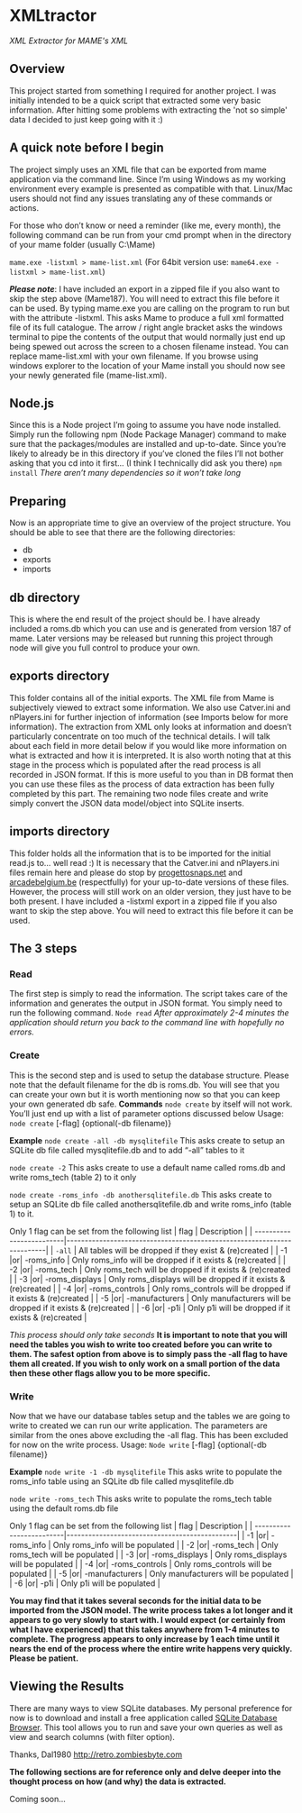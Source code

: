 # XMLtractor
*XML Extractor for MAME's XML*

## Overview
This project started from something I required for another project. I was initially intended to be a quick script that extracted some very basic information. After hitting some problems with extracting the 'not so simple' data I decided to just keep going with it :)

## A quick note before I begin
The project simply uses an XML file that can be exported from mame application via the command line. Since I’m using Windows as my working environment every example is presented as compatible with that. Linux/Mac users should not find any issues translating any of these commands or actions.

For those who don’t know or need a reminder (like me, every month), the following command can be run from your cmd prompt when in the directory of your mame folder (usually C:\Mame)

`mame.exe -listxml > mame-list.xml`
(For 64bit version use: `mame64.exe -listxml > mame-list.xml`)

***Please note***: I have included an export in a zipped file if you also want to skip the step above (Mame187). You will need to extract this file before it can be used.
By typing mame.exe you are calling on the program to run but with the attribute -listxml. This asks Mame to produce a full xml formatted file of its full catalogue. The arrow / right angle bracket asks the windows terminal to pipe the contents of the output that would normally just end up being spewed out across the screen to a chosen filename instead. You can replace mame-list.xml with your own filename. If you browse using windows explorer to the location of your Mame install you should now see your newly generated file (mame-list.xml).

## Node.js
Since this is a Node project I’m going to assume you have node installed. Simply run the following npm (Node Package Manager) command to make sure that the packages/modules are installed and up-to-date. Since you’re likely to already be in this directory if you’ve cloned the files I’ll not bother asking that you cd into it first... (I think I technically did ask you there)
`npm install`
*There aren’t many dependencies so it won’t take long*

## Preparing
Now is an appropriate time to give an overview of the project structure. You should be able to see that there are the following directories:
* db
* exports
* imports

## db directory
This is where the end result of the project should be. I have already included a roms.db which you can use and is generated from version 187 of mame. Later versions may be released but running this project through node will give you full control to produce your own. 

## exports directory
This folder contains all of the initial exports. The XML file from Mame is subjectively viewed to extract some information. We also use Catver.ini and nPlayers.ini for further injection of information (see Imports below for more information).
The extraction from XML only looks at information and doesn’t particularly concentrate on too much of the technical details. I will talk about each field in more detail below if you would like more information on what is extracted and how it is interpreted.
It is also worth noting that at this stage in the process which is populated after the read process is all recorded in JSON format. If this is more useful to you than in DB format then you can use these files as the process of data extraction has been fully completed by this part. The remaining two node files create and write simply convert the JSON data model/object into SQLite inserts.

## imports directory
This folder holds all the information that is to be imported for the initial read.js to… well read :)
It is necessary that the Catver.ini and nPlayers.ini files remain here and please do stop by [progettosnaps.net](http://www.progettosnaps.net) and [arcadebelgium.be](http://nplayers.arcadebelgium.be) (respectfully) for your up-to-date versions of these files. However, the process will still work on an older version, they just have to be both present.
I have included a -listxml export in a zipped file if you also want to skip the step above.
You will need to extract this file before it can be used.

## The 3 steps
### Read
The first step is simply to read the information. The script takes care of the information and generates the output in JSON format. You simply need to run the following command.
`Node read`
*After approximately 2-4 minutes the application should return you back to the command line with hopefully no errors.*

### Create
This is the second step and is used to setup the database structure. Please note that the default filename for the db is roms.db. You will see that you can create your own but it is worth mentioning now so that you can keep your own generated db safe.
**Commands**
`node create` by itself will not work. You’ll just end up with a list of parameter options discussed below
Usage:
`node create` [-flag] {optional(-db filename)}

**Example**
`node create -all -db mysqlitefile`
This asks create to setup an SQLite db file called mysqlitefile.db and to add “-all” tables to it

`node create -2`
This asks create to use a default name called roms.db and write roms_tech (table 2) to it only

`node create -roms_info -db anothersqlitefile.db`
This asks create to setup an SQLite db file called anothersqlitefile.db and write roms_info (table 1) to it.

Only 1 flag can be set from the following list
| flag                     | Description                                                            |
| -------------------------|------------------------------------------------------------------------|
| `-all`                   | All tables will be dropped if they exist & (re)created                 |
| -1 |or| -roms_info       | Only roms_info will be dropped if it exists & (re)created              |
| -2 |or| -roms_tech       | Only roms_tech will be dropped if it exists & (re)created              |
| -3 |or| -roms_displays   | Only roms_displays will be dropped if it exists & (re)created          |
| -4 |or| -roms_controls   | Only roms_controls will be dropped if it exists & (re)created          |
| -5 |or| -manufacturers   | Only manufacturers will be dropped if it exists & (re)created          |
| -6 |or| -p1i             | Only p1i will be dropped if it exists & (re)created                    |

*This process should only take seconds*
**It is important to note that you will need the tables you wish to write too created before you can write to them. The safest option from above is to simply pass the -all flag to have them all created. If you wish to only work on a small portion of the data then these other flags allow you to be more specific.**

### Write
Now that we have our database tables setup and the tables we are going to write to created we can run our write application.
The parameters are similar from the ones above excluding the -all flag. This has been excluded for now on the write process.
Usage:
`Node write` [-flag] {optional(-db filename)}

**Example**
`node write -1 -db mysqlitefile`
This asks write to populate the roms_info table using an SQLite db file called mysqlitefile.db

`node write -roms_tech`
This asks write to populate the roms_tech table using the default roms.db file

Only 1 flag can be set from the following list
| flag                     | Description                                   |
| -------------------------|-----------------------------------------------|
| -1 |or| -roms_info       | Only roms_info will be populated              |
| -2 |or| -roms_tech       | Only roms_tech will be populated              |
| -3 |or| -roms_displays   | Only roms_displays will be populated          |
| -4 |or| -roms_controls   | Only roms_controls will be populated          |
| -5 |or| -manufacturers   | Only manufacturers will be populated          |
| -6 |or| -p1i             | Only p1i will be populated                    |

**You may find that it takes several seconds for the initial data to be imported from the JSON model. The write process takes a lot longer and it appears to go very slowly to start with. I would expect (or certainly from what I have experienced) that this takes anywhere from 1-4 minutes to complete. The progress appears to only increase by 1 each time until it nears the end of the process where the entire write happens very quickly. Please be patient.**

## Viewing the Results
There are many ways to view SQLite databases. My personal preference for now is to download and install a free application called [SQLite Database Browser](http://sqlitebrowser.org/). This tool allows you to run and save your own queries as well as view and search columns (with filter option).

Thanks, Dal1980
http://retro.zombiesbyte.com

**The following sections are for reference only and delve deeper into the thought process on how (and why) the data is extracted.**

Coming soon...



